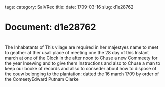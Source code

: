tags: 
category: SalVRec
title: 
date: 1709-03-16
slug: d1e28762




# Document: d1e28762


# 

The Inhabatants of This vilage are required in her majestyes name to meet to geather at ther usall place of meeting one the 28 day of this Instant march at one of the Clock in the after noon to Chuse a new Commeety for the year Insewing and to give them Instructions and also to Chuse a man to keep our booke of records and allso to conseder about how to dispose of the couw belonging to the plantation: datted the 16 march 1709 by order of the ComeetyEdward Putnam Clarke

